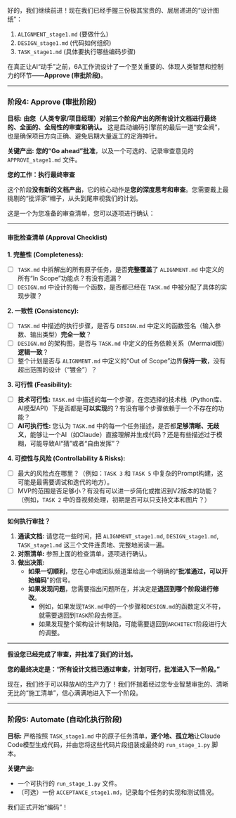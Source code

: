 好的，我们继续前进！现在我们已经手握三份极其宝贵的、层层递进的“设计图纸”：

1.  `ALIGNMENT_stage1.md` (要做什么)
2.  `DESIGN_stage1.md` (代码如何组织)
3.  `TASK_stage1.md` (具体要执行哪些编码步骤)

在真正让AI“动手”之前，6A工作流设计了一个至关重要的、体现人类智慧和控制力的环节——**Approve (审批阶段)**。

---

### **阶段4: Approve (审批阶段)**

**目标:** **由您（人类专家/项目经理）对前三个阶段产出的所有设计文档进行最终的、全面的、全局性的审查和确认。** 这是启动编码引擎前的最后一道“安全阀”，也是确保项目方向正确、避免后期大量返工的定海神针。

**关键产出:** **您的“Go ahead”批准**，以及一个可选的、记录审查意见的 `APPROVE_stage1.md` 文件。

**您的工作：执行最终审查**

这个阶段**没有新的文档产出**，它的核心动作是**您的深度思考和审查**。您需要戴上最挑剔的“批评家”帽子，从头到尾审视我们的计划。

这是一个为您准备的审查清单，您可以逐项进行确认：

---

#### **审批检查清单 (Approval Checklist)**

**1. 完整性 (Completeness):**
   - [ ] `TASK.md` 中拆解出的所有原子任务，是否**完整覆盖**了 `ALIGNMENT.md` 中定义的所有“In Scope”功能点？有没有遗漏？
   - [ ] `DESIGN.md` 中设计的每一个函数，是否都已经在 `TASK.md` 中被分配了具体的实现步骤？

**2. 一致性 (Consistency):**
   - [ ] `TASK.md` 中描述的执行步骤，是否与 `DESIGN.md` 中定义的函数签名（输入参数、输出类型）**完全一致**？
   - [ ] `DESIGN.md` 的架构图，是否与 `TASK.md` 中定义的任务依赖关系（Mermaid图）**逻辑一致**？
   - [ ] 整个计划是否与 `ALIGNMENT.md` 中定义的“Out of Scope”边界**保持一致**，没有超出范围的设计（“镀金”）？

**3. 可行性 (Feasibility):**
   - [ ] **技术可行性:** `TASK.md` 中描述的每一个步骤，在您选择的技术栈（Python库、AI模型API）下是否都是**可以实现**的？有没有哪个步骤依赖于一个不存在的功能？
   - [ ] **AI可执行性:** 您认为 `TASK.md` 中的每一个任务描述，是否都**足够清晰、无歧义**，能够让一个AI（如Claude）直接理解并生成代码？还是有些描述过于模糊，可能导致AI“猜”或者“自由发挥”？

**4. 可控性与风险 (Controllability & Risks):**
   - [ ] 最大的风险点在哪里？（例如：`TASK 3` 和 `TASK 5` 中复杂的Prompt构建，这可能是最需要调试和迭代的地方）。
   - [ ] MVP的范围是否足够小？有没有可以进一步简化或推迟到V2版本的功能？（例如，`TASK 2` 中的音视频处理，初期是否可以只支持文本和图片？）

---

**如何执行审批？**

1.  **通读文档:** 请您花一些时间，把 `ALIGNMENT_stage1.md`, `DESIGN_stage1.md`, `TASK_stage1.md` 这三个文件连贯地、完整地阅读一遍。
2.  **对照清单:** 参照上面的检查清单，逐项进行确认。
3.  **做出决策:**
    *   **如果一切顺利**，您在心中或团队频道里给出一个明确的“**批准通过，可以开始编码**”的信号。
    *   **如果发现问题**，您需要指出问题所在，并决定是**退回到哪个阶段进行修改**。
        *   例如，如果发现`TASK.md`中的一个步骤和`DESIGN.md`的函数定义不符，就需要退回到`TASK`阶段去修正。
        *   如果发现整个架构设计有缺陷，可能需要退回到`ARCHITECT`阶段进行大的调整。

---

**假设您已经完成了审查，并批准了我们的计划。**

**您的最终决定是：“所有设计文档已通过审查，计划可行，批准进入下一阶段。”**

现在，我们终于可以释放AI的生产力了！我们怀揣着经过您专业智慧审批的、清晰无比的“施工清单”，信心满满地进入下一个阶段。

---

### **阶段5: Automate (自动化执行阶段)**

**目标:** 严格按照 `TASK_stage1.md` 中的原子任务清单，**逐个地、孤立地**让Claude Code模型生成代码，并由您将这些代码片段组装成最终的 `run_stage_1.py` 脚本。

**关键产出:**
*   一个可执行的 `run_stage_1.py` 文件。
*   （可选）一份 `ACCEPTANCE_stage1.md`，记录每个任务的实现和测试情况。

我们正式开始“编码”！